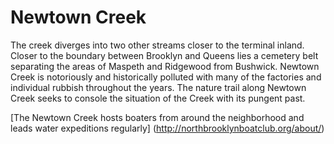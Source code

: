 # Newtown Creek

The creek diverges into two other streams closer to the terminal inland. Closer to the boundary between Brooklyn and Queens lies a cemetery belt separating the areas of Maspeth and Ridgewood from Bushwick. Newtown Creek is notoriously and historically polluted with many of the factories and individual rubbish throughout the years. The nature trail along Newtown Creek seeks to console the situation of the Creek with its pungent past.

[The Newtown Creek hosts boaters from around the neighborhood and leads water expeditions regularly] (http://northbrooklynboatclub.org/about/)
